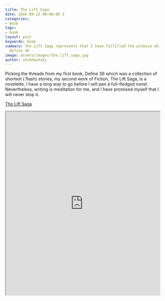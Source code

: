 ```yaml
---
title: The Lift Saga
date: 2016-09-23 00:00:00 Z
categories:
- Book
tags:
- book
layout: post
keywords: book
summary: The Lift Saga represents that I have fulfilled the promise which I made with
  Define 36
image: assets/images/the_lift_saga.jpg
author: shikhashikz
---
```


 Picking the threads from my first book, Define 36 which was a collection of shortest ( flash) stories, my second work of Fiction, The Lift Saga, is a novelette. I have a long way to go before I will pen a full-fledged novel. Nevertheless, writing is meditation for me, and I have promised myself that I will never stop it.

[The Lift Saga](https://theliftsaga.shikhashikz.com)

<iframe width="100%" height="600" src="https://shikhashikz.gitbook.io/the-lift-saga/" frameborder="1"></iframe>